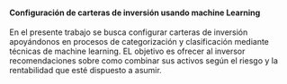 #### Configuración de carteras de inversión usando machine Learning
En el presente trabajo se busca configurar carteras de inversión apoyándonos en procesos de categorización y clasificación mediante técnicas de machine learning. EL objetivo es ofrecer al inversor recomendaciones sobre como combinar sus activos según el riesgo y la rentabilidad que esté dispuesto a asumir.
